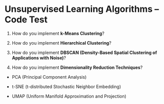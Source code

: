# Unsupervised Learning Algorithms – Code Test

1. How do you implement **k-Means Clustering**?

2. How do you implement **Hierarchical Clustering**?

3. How do you implement **DBSCAN (Density-Based Spatial Clustering of Applications with Noise)**?

4. How do you implement **Dimensionality Reduction Techniques**?
  
- PCA (Principal Component Analysis)  

- t-SNE (t-distributed Stochastic Neighbor Embedding)  

- UMAP (Uniform Manifold Approximation and Projection)  
